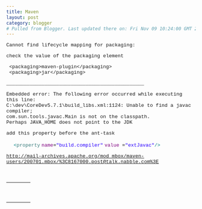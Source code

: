 ```yaml
---
title: Maven
layout: post
category: blogger
# Pulled from Blogger. Last updated there on: Fri Nov 09 10:24:00 GMT 2007
---
```

<span class="gmail_quote"></span><font face="Courier New" size="2">Cannot find lifecycle mapping for packaging:</font><font face="Arial"> </font> <div>  <p><font face="Courier New" size="2">check the value of the packaging element</font> </p>  <p><font face="Courier New" size="2">&nbsp;&lt;packaging&gt;maven-plugin&lt;/packaging&gt;</font>  <br><font face="Courier New" size="2">&nbsp;&lt;packaging&gt;jar&lt;/packaging&gt;</font> </p><font face="Courier New" size="2">_______________________________________________</font><p> </p>  <p><font face="Courier New" size="2">Embedded error: The following error occurred while executing this line:</font>  <br><font face="Courier New" size="2">C:\dev\CoreDev5.7.1\build_libs.xml:1124: Unable to find a javac compiler;</font>  <br><font face="Courier New" size="2">com.sun.tools.javac.Main is not on the classpath.</font>  <br><font face="Courier New" size="2">Perhaps JAVA_HOME does not point to the JDK</font> </p>  <p><font face="Courier New" size="2">add this property before the ant-task</font> </p>  <p><font color="#000000" face="Courier New" size="2">&nbsp;&nbsp;</font> <font color="#008080" face="Courier New" size="2">&lt;</font><font color="#3f7f7f" face="Courier New" size="2">property</font> <font color="#7f007f" face="Courier New" size="2"> name</font><font color="#000000" face="Courier New" size="2">=</font><font color="#2a00ff" face="Courier New" size="2">&quot;build.compiler&quot;</font> <font color="#7f007f" face="Courier New" size="2">value</font><font color="#000000" face="Courier New" size="2"> =</font><font color="#2a00ff" face="Courier New" size="2">&quot;extJavac&quot;</font><font color="#008080" face="Courier New" size="2">/&gt;</font> </p>  <p><a href="http://mail-archives.apache.org/mod_mbox/maven-users/200701.mbox/%3C8167000.post@talk.nabble.com%3E" target="_blank" onclick="return top.js.OpenExtLink(window,event,this)"><u><font color="#0000ff" face="Courier New" size="2"> http://mail-archives.apache.org/mod_mbox/maven-users/200701.mbox/%3C8167000.post@talk.nabble.com%3E<span style="text-decoration: underline;"><br></span></font></u></a></p><p><br><a href="http://mail-archives.apache.org/mod_mbox/maven-users/200701.mbox/%3C8167000.post@talk.nabble.com%3E" target="_blank" onclick="return top.js.OpenExtLink(window,event,this)"> <u><font color="#0000ff" face="Courier New" size="2"><span style="text-decoration: underline;"></span></font></u></a> </p>   <table border="0"><tbody><tr><td align="left" valign="top"><font size="1"><strong></strong></font><br></td><td align="left" valign="top"><br></td><td align="left" valign="top"><br></td><td align="left" valign="top"><br></td> </tr><tr><td align="left" valign="top"><br></td><td align="left" valign="top"><br></td><td align="left" valign="top"><br></td><td align="left" valign="top"><br></td></tr></tbody></table></div> 
